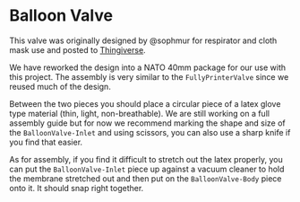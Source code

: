 # Balloon Valve

This valve was originally designed by @sophmur for respirator and cloth mask use and posted to [Thingiverse](https://www.thingiverse.com/thing:4753245).

We have reworked the design into a NATO 40mm package for our use with this project. The assembly is very similar to the `FullyPrinterValve` since we reused much of the design.

Between the two pieces you should place a circular piece of a latex glove type material (thin, light, non-breathable). We are still working on a full assembly guide but for now we recommend marking the shape and size of the `BalloonValve-Inlet` and using scissors, you can also use a sharp knife if you find that easier.

As for assembly, if you find it difficult to stretch out the latex properly, you can put the `BalloonValve-Inlet` piece up against a vacuum cleaner to hold the membrane stretched out and then put on the `BalloonValve-Body` piece onto it. It should snap right together.
